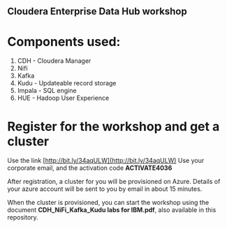 ## Cloudera Enterprise Data Hub workshop
#
# Components used:
1. CDH - Cloudera Manager
2. Nifi 
3. Kafka  
4. Kudu - Updateable record storage
5. Impala - SQL engine
6. HUE - Hadoop User Experience

# Register for the workshop and get a cluster
Use the link [http://bit.ly/34aqULW](http://bit.ly/34aqULW)
Use your corporate email, and the activation code **ACTIVATE4036**

After registration, a cluster for you will be provisioned on Azure.
Details of your azure account will be sent to you by email in about 15 minutes.

When the cluster is provisioned, you can start the workshop using the document **CDH_NiFi_Kafka_Kudu labs for IBM.pdf**, also 
available in this repository.

